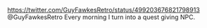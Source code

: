 https://twitter.com/GuyFawkesRetro/status/499203676821798913 @GuyFawkesRetro Every morning I turn into a quest giving NPC. 